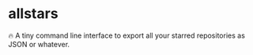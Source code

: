 # allstars
:fire: A tiny command line interface to export all your starred repositories as JSON or whatever.
